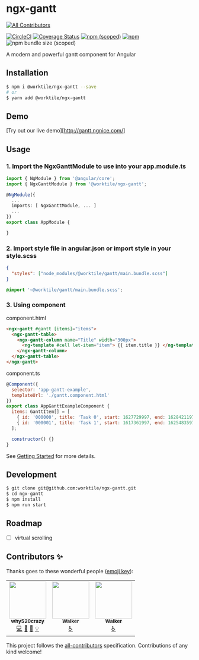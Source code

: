 # ngx-gantt
<!-- ALL-CONTRIBUTORS-BADGE:START - Do not remove or modify this section -->
[![All Contributors](https://img.shields.io/badge/all_contributors-3-orange.svg?style=flat-square)](#contributors-)
<!-- ALL-CONTRIBUTORS-BADGE:END -->

[![CircleCI](https://circleci.com/gh/worktile/ngx-gantt.svg?style=shield)](https://circleci.com/gh/worktile/ngx-gantt)
[![Coverage Status][coveralls-image]][coveralls-url]
[![npm (scoped)](https://img.shields.io/npm/v/@worktile/gantt?style=flat)](https://www.npmjs.com/package/@worktile/gantt)
[![npm](https://img.shields.io/npm/dm/@worktile/gantt)](https://www.npmjs.com/package/@worktile/gantt)
![npm bundle size (scoped)](https://img.shields.io/bundlephobia/min/@worktile/gantt)

[coveralls-image]: https://coveralls.io/repos/github/worktile/ngx-gantt/badge.svg?branch=master
[coveralls-url]: https://coveralls.io/github/worktile/ngx-gantt

A modern and powerful gantt component for Angular

## Installation

```bash
$ npm i @worktile/ngx-gantt --save
# or
$ yarn add @worktile/ngx-gantt
```

## Demo

[Try out our live demo][http://gantt.ngnice.com/]

## Usage

### 1. Import the NgxGanttModule to use into your app.module.ts

```ts
import { NgModule } from '@angular/core';
import { NgxGanttModule } from '@worktile/ngx-gantt';

@NgModule({
  ...
  imports: [ NgxGanttModule, ... ]
  ...
})
export class AppModule {

}
```

### 2. Import style file in angular.json or import style in your style.scss

```json
{
  "styles": ["node_modules/@worktile/gantt/main.bundle.scss"]
}
```

```scss
@import '~@worktile/gantt/main.bundle.scss';
```

### 3. Using component

component.html

```html
<ngx-gantt #gantt [items]="items">
  <ngx-gantt-table>
    <ngx-gantt-column name="Title" width="300px">
      <ng-template #cell let-item="item"> {{ item.title }} </ng-template>
    </ngx-gantt-column>
  </ngx-gantt-table>
</ngx-gantt>
```

component.ts

```javascript
@Component({
  selector: 'app-gantt-example',
  templateUrl: './gantt.component.html'
})
export class AppGanttExampleComponent {
  items: GanttItem[] = [
    { id: '000000', title: 'Task 0', start: 1627729997, end: 1628421197 },
    { id: '000001', title: 'Task 1', start: 1617361997, end: 1625483597 }
  ];

  constructor() {}
}
```
See [Getting Started](http://gantt.ngnice.com/guides/getting-started) for more details.

## Development

```bash
$ git clone git@github.com:worktile/ngx-gantt.git
$ cd ngx-gantt
$ npm install
$ npm run start
```

## Roadmap
-   [ ] virtual scrolling

## Contributors ✨

Thanks goes to these wonderful people ([emoji key](https://allcontributors.org/docs/en/emoji-key)):
<!-- ALL-CONTRIBUTORS-LIST:START - Do not remove or modify this section -->
<!-- prettier-ignore-start -->
<!-- markdownlint-disable -->
<table>
  <tr>
    <td align="center"><a href="https://www.zhihu.com/people/why520crazy/activities"><img src="https://avatars.githubusercontent.com/u/3959960?v=4?s=100" width="100px;" alt=""/><br /><sub><b>why520crazy</b></sub></a><br /><a href="https://github.com/worktile/ngx-gantt/commits?author=why520crazy" title="Code">💻</a> <a href="#design-why520crazy" title="Design">🎨</a> <a href="https://github.com/worktile/ngx-gantt/commits?author=why520crazy" title="Documentation">📖</a> <a href="#example-why520crazy" title="Examples">💡</a></td>
    <td align="center"><a href="https://github.com/walker"><img src="https://avatars.githubusercontent.com/u/3987?v=4?s=100" width="100px;" alt=""/><br /><sub><b>Walker</b></sub></a><br /><a href="#a11y-walker" title="Accessibility">️️️️♿️</a></td>
    <td align="center"><a href="https://github.com/walkerkay"><img src="https://avatars.githubusercontent.com/u/15701592?v=4?s=100" width="100px;" alt=""/><br /><sub><b>Walker</b></sub></a><br /><a href="#a11y-walkerkay" title="Accessibility">️️️️♿️</a></td>
  </tr>
</table>

<!-- markdownlint-restore -->
<!-- prettier-ignore-end -->

<!-- ALL-CONTRIBUTORS-LIST:END -->

This project follows the [all-contributors](https://github.com/all-contributors/all-contributors) specification. Contributions of any kind welcome!
